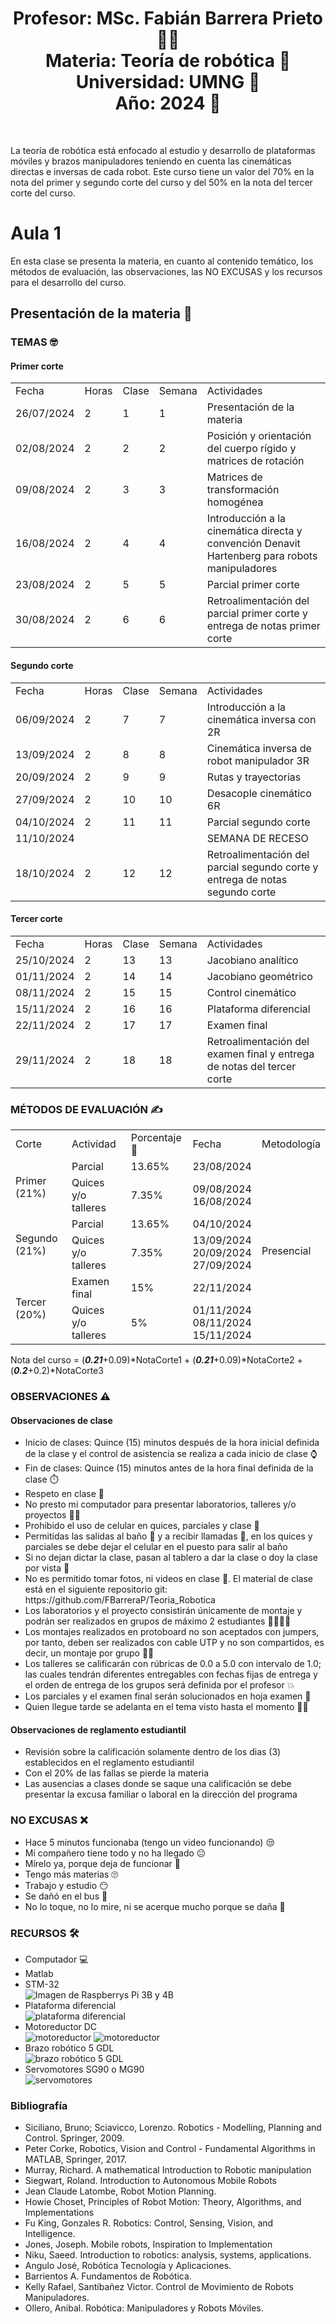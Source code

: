 <h1 align="center">Profesor: MSc. Fabián Barrera Prieto 👨‍🏫<br>
Materia: Teoría de robótica 🦾<br>
Universidad: UMNG 🏫<br>
Año: 2024 📅</h1><br>

La teoría de robótica está enfocado al estudio y desarrollo de plataformas móviles y brazos manipuladores teniendo en cuenta las cinemáticas directas e inversas de cada robot. Este curso tiene un valor del 70% en la nota del primer y segundo corte del curso y del 50% en la nota del tercer corte del curso.

<h1>Aula 1</h1>

En esta clase se presenta la materia, en cuanto al contenido temático, los métodos de evaluación, las observaciones, las NO EXCUSAS y los recursos para el desarrollo del curso.

<h2>Presentación de la materia 🚀</h2>

<h3>TEMAS 🤓</h3>

<h4>Primer corte</h4>

<table>
	<tr>
		<td>Fecha</td> <td>Horas</td> <td>Clase</td> <td>Semana</td> <td>Actividades</td>
	</tr>
	<tr>
		<td>26/07/2024</td> <td>2</td> <td>1</td> <td>1</td> <td>Presentación de la materia</td>
	</tr>
	<tr>
		<td>02/08/2024</td> <td>2</td> <td>2</td> <td>2</td> <td>Posición y orientación del cuerpo rígido y matrices de rotación</td>
	</tr>
	<tr>
		<td>09/08/2024</td> <td>2</td> <td>3</td> <td>3</td> <td>Matrices de transformación homogénea</td>
	</tr>
	<tr>
		<td>16/08/2024</td> <td>2</td> <td>4</td> <td>4</td> <td>Introducción a la cinemática directa y convención Denavit Hartenberg para robots manipuladores</td>
	</tr>
	<tr>
		<td>23/08/2024</td> <td>2</td> <td>5</td> <td>5</td> <td>Parcial primer corte</td>
	</tr><!--semana de parciales del primer corte-->
	<tr>
		<td>30/08/2024</td> <td>2</td> <td>6</td> <td>6</td> <td>Retroalimentación del parcial primer corte y entrega de notas primer corte</td>
	</tr><!--última semana de registro de notas del primer corte-->
</table>

<h4>Segundo corte</h4>

<table>
	<tr>
		<td>Fecha</td> <td>Horas</td> <td>Clase</td> <td>Semana</td> <td>Actividades</td>
	</tr>
	<tr>
		<td>06/09/2024</td> <td>2</td> <td>7</td> <td>7</td> <td>Introducción a la cinemática inversa con 2R</td>
	</tr>
	<tr>
		<td>13/09/2024</td> <td>2</td> <td>8</td> <td>8</td> <td>Cinemática inversa de robot manipulador 3R</td>
	</tr>
	<tr>
		<td>20/09/2024</td> <td>2</td> <td>9</td> <td>9</td> <td>Rutas y trayectorias</td>
	</tr>
	<tr>
		<td>27/09/2024</td> <td>2</td> <td>10</td> <td>10</td> <td>Desacople cinemático 6R</td>
	</tr>
	<tr>
		<td>04/10/2024</td> <td>2</td> <td>11</td> <td>11</td> <td>Parcial segundo corte</td>
	</tr>
	<tr>
		<td>11/10/2024</td> <td></td> <td></td> <td></td> <td>SEMANA DE RECESO</td>
	</tr><!--semana de parciales del segundo corte-->
	<tr>
		<td>18/10/2024</td> <td>2</td> <td>12</td> <td>12</td> <td>Retroalimentación del parcial segundo corte y entrega de notas segundo corte</td>
	</tr><!--última semana de registro de notas del primer corte-->
</table>

<h4>Tercer corte</h4>

<table>
	<tr>
		<td>Fecha</td> <td>Horas</td> <td>Clase</td> <td>Semana</td> <td>Actividades</td>
	</tr>
	<tr>
		<td>25/10/2024</td> <td>2</td> <td>13</td> <td>13</td> <td>Jacobiano analítico</td>
	</tr>
	<tr>
		<td>01/11/2024</td> <td>2</td> <td>14</td> <td>14</td> <td>Jacobiano geométrico</td>
	</tr>
	<tr>
		<td>08/11/2024</td> <td>2</td> <td>15</td> <td>15</td> <td>Control cinemático</td>
	</tr>
	<tr>
		<td>15/11/2024</td> <td>2</td> <td>16</td> <td>16</td> <td>Plataforma diferencial</td>
	</tr><!--Finalización de clases-->
	<tr>
		<td>22/11/2024</td> <td>2</td> <td>17</td> <td>17</td> <td>Examen final</td>
	</tr>
	<tr>
		<td>29/11/2024</td> <td>2</td> <td>18</td> <td>18</td> <td>Retroalimentación del examen final y entrega de notas del tercer corte</td>
	</tr>

</table>

<h3>MÉTODOS DE EVALUACIÓN ✍️</h3>

<table>
	<tr>
		<td>Corte</td>
		<td>Actividad</td>
		<td>Porcentaje 💯</td>
		<td>Fecha</td>
		<td>Metodología</td>
	</tr>
	<tr>
		<td rowspan="2">Primer (21%)</td>
		<td>Parcial</td>
		<td>13.65%</td>
		<td>23/08/2024</td>
		<td rowspan="7">Presencial</td>
	</tr>
	<tr>
		<td>Quices y/o talleres</td>
		<td>7.35%</td>
		<td>09/08/2024<br>16/08/2024</td>
	</tr>
	<tr>
		<td rowspan="2">Segundo (21%)</td>
		<td>Parcial</td>
		<td>13.65%</td>
		<td>04/10/2024</td>
	</tr>
	<tr>
		<td>Quices y/o talleres</td>
		<td>7.35%</td>
		<td>13/09/2024<br>20/09/2024<br>27/09/2024</td>
	</tr>
	<tr>
		<td rowspan="3">Tercer (20%)</td>
		<td>Examen final</td>
		<td>15%</td>
		<td>22/11/2024</td>
	</tr>
	<tr>
		<td>Quices y/o talleres</td>
		<td>5%</td>
		<td>01/11/2024<br>08/11/2024<br>15/11/2024</td>
	</tr>
</table>

Nota del curso = (***0.21***+0.09)*NotaCorte1 + (***0.21***+0.09)*NotaCorte2 + (***0.2***+0.2)*NotaCorte3

<h3>OBSERVACIONES ⚠️</h3>

<h4>Observaciones de clase</h4>
	<ul>
		<li> Inicio de clases: Quince (15) minutos después de la hora inicial definida de la clase y el control de asistencia se realiza a cada inicio de clase ⌚</li>
		<li> Fin de clases: Quince (15) minutos antes de la hora final definida de la clase ⏱️</li>
		<li> Respeto en clase 🤝</li>
		<li> No presto mi computador para presentar laboratorios, talleres y/o proyectos 🤦‍♂️</li>
		<li> Prohibido el uso de celular en quices, parciales y clase 📵</li>
		<li> Permitidas las salidas al baño 🚻 y a recibir llamadas 📲, en los quices y parciales se debe dejar el celular en el puesto para salir al baño</li>
		<li> Si no dejan dictar la clase, pasan al tablero a dar la clase o doy la clase por vista 😤</li>
		<li> No es permitido tomar fotos, ni videos en clase 📵. El material de clase está en el siguiente repositorio git: https://github.com/FBarreraP/Teoria_Robotica </li>
		<li> Los laboratorios y el proyecto consistirán únicamente de montaje y podrán ser realizados en grupos de máximo 2 estudiantes 🧍‍♂️🧍‍♀️</li>
		<li> Los montajes realizados en protoboard no son aceptados con jumpers, por tanto, deben ser realizados con cable UTP y no son compartidos, es decir, un montaje por grupo 🤷‍♂️</li>
		<li> Los talleres se calificarán con rúbricas de 0.0 a 5.0 con intervalo de 1.0; las cuales tendrán diferentes entregables con fechas fijas de entrega y el orden de entrega de los grupos será definida por el profesor 💥</li> 
		<li> Los parciales y el examen final serán solucionados en hoja examen 📄</li> 
		<li> Quien llegue tarde se adelanta en el tema visto hasta el momento 🏃‍♂️</li> 
	</ul>

<h4>Observaciones de reglamento estudiantil</h4>
<ul>
	<li> Revisión sobre la calificación solamente dentro de los dias (3) establecidos en el reglamento estudiantil </li>
	<li> Con el 20% de las fallas se pierde la materia</li>
	<li> Las ausencias a clases donde se saque una calificación se debe presentar la excusa familiar o laboral en la dirección del programa</li>
</ul>

<h3>NO EXCUSAS ❌</h3>

<ul>
	<li> Hace 5 minutos funcionaba (tengo un video funcionando) 😒</li>
	<li> Mi compañero tiene todo y no ha llegado 😐</li>
	<li> Mírelo ya, porque deja de funcionar 🤨</li>
	<li> Tengo más materias 🙄</li>
	<li> Trabajo y estudio 😶</li>
	<li> Se dañó en el bus 🤔</li>
	<li> No lo toque, no lo mire, ni se acerque mucho porque se daña 🤨</li>
</ul>

<h3>RECURSOS 🛠️</h3>

<ul>
	<li> Computador 💻</li>
	<li> Matlab</li>
	<li> STM-32</li>
	<img src="https://www.codeinsideout.com/blog/stm32/stm32-nucleo-boards.png" alt="Imagen de Raspberrys Pi 3B y 4B" caption="Hola"/>
	<li> Plataforma diferencial</li>
    <img src="https://down-id.img.susercontent.com/file/4707898d5ce46da11955f0269f3f5468" alt="plataforma diferencial" caption="Hola"/>
	 <li> Motoreductor DC</li>
    <img src="https://static.wixstatic.com/media/d96bda_8b8831ef4e0541c1839ac31ecdd8241e~mv2.png/v1/fill/w_480,h_480,al_c,q_85,usm_0.66_1.00_0.01,enc_auto/d96bda_8b8831ef4e0541c1839ac31ecdd8241e~mv2.png" alt="motoreductor" caption="Hola"/>
	<img src="https://3dbots.co/wp-content/uploads/2023/05/LUXURY-TIRE.jpg" alt="motoreductor" caption="Hola"/>
	<li> Brazo robótico 5 GDL</li>
	<img src="https://yorobotics.co/wp-content/uploads/2022/10/BRAZO-ROBOTICO-V2.0-MEJORADO.jpg" alt="brazo robótico 5 GDL" caption="Hola"/>
	<li> Servomotores SG90 o MG90</li>
    <img src="https://cdn.shopify.com/s/files/1/0069/0028/5529/files/Servos_fb55bae1-aef3-4bd6-bf0f-f2eff21c849a_large.jpg?v=1565803072" alt="servomotores" caption="Hola"/>
</ul>

<h3>Bibliografía </h3>

<ul>
	<li> Siciliano, Bruno; Sciavicco, Lorenzo. Robotics - Modelling, Planning and Control. Springer, 2009.</li> 
	<li> Peter Corke, Robotics, Vision and Control - Fundamental Algorithms in MATLAB, Springer, 2017.</li>
	<li> Murray, Richard. A mathematical Introduction to Robotic manipulation</li>
	<li> Siegwart, Roland. Introduction to Autonomous Mobile Robots</li>
	<li> Jean Claude Latombe, Robot Motion Planning.</li>
	<li> Howie Choset, Principles of Robot Motion: Theory, Algorithms, and Implementations</li>
	<li> Fu King, Gonzales R. Robotics: Control, Sensing, Vision, and Intelligence.</li>
	<li> Jones, Joseph. Mobile robots, Inspiration to Implementation</li>
	<li> Niku, Saeed. Introduction to robotics: analysis, systems, applications.</li>
	<li> Angulo José, Robótica Tecnología y Aplicaciones.</li>
	<li> Barrientos A. Fundamentos de Robótica.</li>
	<li> Kelly Rafael, Santibañez Victor. Control de Movimiento de Robots Manipuladores.</li>
	<li> Ollero, Anibal. Robótica: Manipuladores y Robots Móviles.</li>
</ul>
